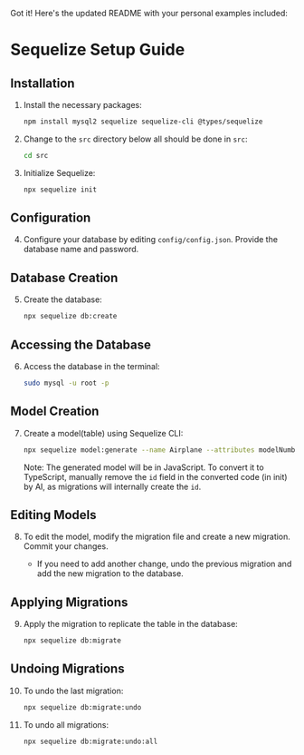 Got it! Here's the updated README with your personal examples included:

# Sequelize Setup Guide

## Installation

1. Install the necessary packages:

   ```bash
   npm install mysql2 sequelize sequelize-cli @types/sequelize
   ```

2. Change to the `src` directory below all should be done in `src`:

   ```bash
   cd src
   ```

3. Initialize Sequelize:

   ```bash
   npx sequelize init
   ```

## Configuration

4. Configure your database by editing `config/config.json`. Provide the database name and password.

## Database Creation

5. Create the database:

   ```bash
   npx sequelize db:create
   ```

## Accessing the Database

6. Access the database in the terminal:

   ```bash
   sudo mysql -u root -p
   ```

## Model Creation

7. Create a model(table) using Sequelize CLI:

   ```bash
   npx sequelize model:generate --name Airplane --attributes modelNumber:string,capacity:integer
   ```

   Note: The generated model will be in JavaScript. To convert it to TypeScript, manually remove the `id` field in the converted code (in init) by AI, as migrations will internally create the `id`.

## Editing Models

8. To edit the model, modify the migration file and create a new migration. Commit your changes.
    
   - If you need to add another change, undo the previous migration and add the new migration to the database.

## Applying Migrations

9. Apply the migration to replicate the table in the database:

   ```bash
   npx sequelize db:migrate
   ```

## Undoing Migrations

10. To undo the last migration:

    ```bash
    npx sequelize db:migrate:undo
    ```

11. To undo all migrations:

    ```bash
    npx sequelize db:migrate:undo:all
    ```